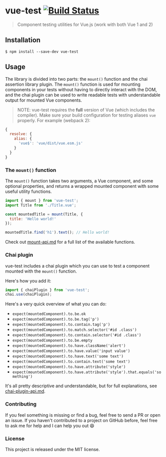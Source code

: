 # vue-test [![Build Status](https://travis-ci.org/callumacrae/vue-test.svg?branch=master)](https://travis-ci.org/callumacrae/vue-test)

> Component testing utilities for Vue.js (work with both Vue 1 and 2)

## Installation

```
$ npm install --save-dev vue-test
```

## Usage

The library is divided into two parts: the `mount()` function and the chai
assertion library plugin. The `mount()` function is used for mounting components
in your tests without having to directly interact with the DOM, and the chai
plugin can be used to write readable tests with understandable output for
mounted Vue components.

> NOTE: vue-test requires the **full** version of Vue (which includes the compiler).  Make sure your build configuration for testing aliases `vue` properly.  For example (webpack 2):

```javascript
{
  resolve: {
    alias: {
      'vue$': 'vue/dist/vue.esm.js'
    }
  }
}
```

### The `mount()` function

The `mount()` function takes two arguments, a Vue component, and some optional
properties, and returns a wrapped mounted component with some useful utility
functions.

```js
import { mount } from 'vue-test';
import Title from './Title.vue';

const mountedTitle = mount(Title, {
  title: 'Hello world!'
});

mountedTitle.find('h1').text(); // Hello world!
```

Check out [mount-api.md](docs/mount-api.md) for a full list of the available
functions.


### Chai plugin

vue-test includes a chai plugin which you can use to test a component mounted
with the `mount()` function.

Here's how you add it:

```js
import { chaiPlugin } from 'vue-test';
chai.use(chaiPlugin);
```

Here's a very quick overview of what you can do:

- `expect(mountedComponent).to.be.ok`
- `expect(mountedComponent).to.be.tag('p')`
- `expect(mountedComponent).to.contain.tag('p')`
- `expect(mountedComponent).to.match.selector('#id .class')`
- `expect(mountedComponent).to.contain.selector('#id .class')`
- `expect(mountedComponent).to.be.empty`
- `expect(mountedComponent).to.have.className('alert')`
- `expect(mountedComponent).to.have.value('input value')`
- `expect(mountedComponent).to.have.text('some text')`
- `expect(mountedComponent).to.contain.text('some text')`
- `expect(mountedComponent).to.have.attribute('style')`
- `expect(mountedComponent).to.have.attribute('style').that.equals('something')`

It's all pretty descriptive and understandable, but for full explanations, see
[chai-plugin-api.md](docs/chai-plugin-api.md).

### Contributing

If you feel something is missing or find a bug, feel free to send a PR or open
an issue. If you haven't contributed to a project on GitHub before, feel free to
ask me for help and I can help you out :smile:

### License

This project is released under the MIT license.
